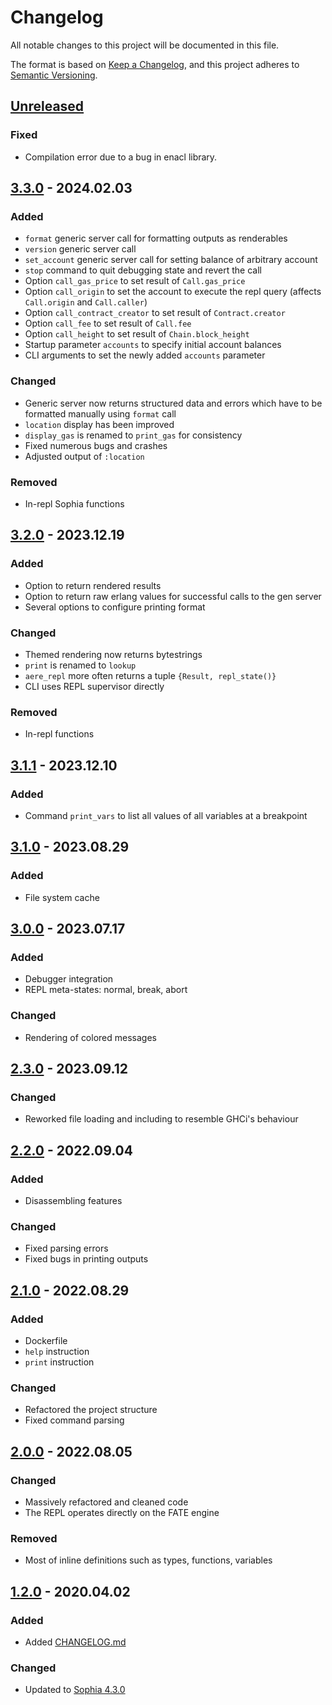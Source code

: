 # Changelog

All notable changes to this project will be documented in this file.

The format is based on [Keep a Changelog](https://keepachangelog.com/en/1.0.0/),
and this project adheres to [Semantic Versioning](https://semver.org/spec/v2.0.0.html).

## [Unreleased]

### Fixed

- Compilation error due to a bug in enacl library.

## [3.3.0] - 2024.02.03

### Added

- `format` generic server call for formatting outputs as renderables
- `version` generic server call
- `set_account` generic server call for setting balance of arbitrary account
- `stop` command to quit debugging state and revert the call
- Option `call_gas_price` to set result of `Call.gas_price`
- Option `call_origin` to set the account to execute the repl query (affects
  `Call.origin` and `Call.caller`)
- Option `call_contract_creator` to set result of `Contract.creator`
- Option `call_fee` to set result of `Call.fee`
- Option `call_height` to set result of `Chain.block_height`
- Startup parameter `accounts` to specify initial account balances
- CLI arguments to set the newly added `accounts` parameter

### Changed

- Generic server now returns structured data and errors which have to be
  formatted manually using `format` call
- `location` display has been improved
- `display_gas` is renamed to `print_gas` for consistency
- Fixed numerous bugs and crashes
- Adjusted output of `:location`

### Removed

- In-repl Sophia functions

## [3.2.0] - 2023.12.19

### Added

- Option to return rendered results
- Option to return raw erlang values for successful calls to the gen server
- Several options to configure printing format

### Changed

- Themed rendering now returns bytestrings
- `print` is renamed to `lookup`
- `aere_repl` more often returns a tuple `{Result, repl_state()}`
- CLI uses REPL supervisor directly

### Removed

- In-repl functions

## [3.1.1] - 2023.12.10

### Added

- Command `print_vars` to list all values of all variables at a breakpoint

## [3.1.0] - 2023.08.29

### Added

- File system cache

## [3.0.0] - 2023.07.17

### Added

- Debugger integration
- REPL meta-states: normal, break, abort

### Changed

- Rendering of colored messages

## [2.3.0] - 2023.09.12

### Changed

- Reworked file loading and including to resemble GHCi's behaviour

## [2.2.0] - 2022.09.04

### Added

- Disassembling features

### Changed

- Fixed parsing errors
- Fixed bugs in printing outputs

## [2.1.0] - 2022.08.29

### Added

- Dockerfile
- `help` instruction
- `print` instruction

### Changed

- Refactored the project structure
- Fixed command parsing

## [2.0.0] - 2022.08.05

### Changed

- Massively refactored and cleaned code
- The REPL operates directly on the FATE engine

### Removed

- Most of inline definitions such as types, functions, variables

## [1.2.0] - 2020.04.02

### Added

- Added [CHANGELOG.md](CHANGELOG.md)

### Changed

- Updated to [Sophia 4.3.0](https://github.com/aeternity/aesophia/blob/master/CHANGELOG.md#430)

[Unreleased]: https://github.com/aeternity/aerepl/compare/v3.3.0...HEAD
[3.3.0]: https://github.com/aeternity/aerepl/compare/v3.2.0...v3.3.0
[3.2.0]: https://github.com/aeternity/aerepl/compare/v3.1.1...v3.2.0
[3.1.1]: https://github.com/aeternity/aerepl/compare/v3.1.0...v3.1.1
[3.1.0]: https://github.com/aeternity/aerepl/compare/v3.0.0...v3.1.0
[3.0.0]: https://github.com/aeternity/aerepl/compare/v2.3.0...v3.0.0
[2.3.0]: https://github.com/aeternity/aerepl/compare/v2.2.0...v2.3.0
[2.2.0]: https://github.com/aeternity/aerepl/compare/v2.1.0...v2.2.0
[2.1.0]: https://github.com/aeternity/aerepl/compare/v2.0.0...v2.1.0
[2.0.0]: https://github.com/aeternity/aerepl/compare/v1.2.0...v2.0.0
[1.2.0]: https://github.com/aeternity/aerepl/releases/tag/v1.2.0
